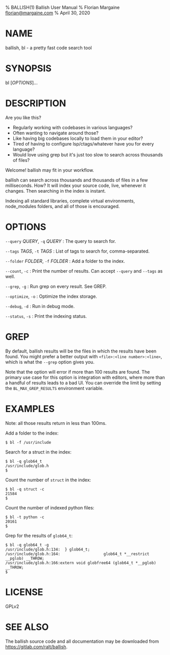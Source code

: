 % BALLISH(1) Ballish User Manual
% Florian Margaine <florian@margaine.com>
% April 30, 2020

# NAME

ballish, bl - a pretty fast code search tool

# SYNOPSIS

bl [*OPTIONS*]...

# DESCRIPTION

Are you like this?

- Regularly working with codebases in various languages?
- Often wanting to navigate around those?
- Like having big codebases locally to load them in your editor?
- Tired of having to configure lsp/ctags/whatever have you for every
  language?
- Would love using grep but it's just too slow to search across
  thousands of files?

Welcome! ballish may fit in your workflow.

ballish can search across thousands and thousands of files in a few
milliseconds. How? It will index your source code, live, whenever it
changes. Then searching in the index is instant.

Indexing all standard libraries, complete virtual environments,
node_modules folders, and all of those is encouraged.

# OPTIONS

`--query` *QUERY*, `-q` *QUERY*
:   The query to search for.

`--tags` *TAGS*, `-t` *TAGS*
:   List of tags to search for, comma-separated.

`--folder` *FOLDER*, `-f` *FOLDER*
:   Add a folder to the index.

`--count`, `-c`
:   Print the number of results. Can accept `--query` and `--tags` as well.

`--grep`, `-g`
:   Run grep on every result. See GREP.

`--optimize`, `-o`
:   Optimize the index storage.

`--debug`, `-d`
:   Run in debug mode.

`--status`, `-s`
:   Print the indexing status.

# GREP

By default, ballish results will be the files in which the results
have been found. You might prefer a better output with `<file>:<line
number>:<line>`, which is what the `--grep` option gives you.

Note that the option will error if more than 100 results are
found. The primary use case for this option is integration with
editors, where more than a handful of results leads to a bad UI. You
can override the limit by setting the `BL_MAX_GREP_RESULTS`
environment variable.

# EXAMPLES

Note: all those results return in less than 100ms.

Add a folder to the index:

```
$ bl -f /usr/include
```

Search for a struct in the index:

```
$ bl -q glob64_t
/usr/include/glob.h
$
```

Count the number of `struct` in the index:

```
$ bl -q struct -c
21584
$
```

Count the number of indexed python files:

```
$ bl -t python -c
20161
$
```

Grep for the results of `glob64_t`:

```
$ bl -q glob64_t -g
/usr/include/glob.h:134:  } glob64_t;
/usr/include/glob.h:164:                   glob64_t *__restrict __pglob) __THROW;
/usr/include/glob.h:166:extern void globfree64 (glob64_t *__pglob) __THROW;
$
```

# LICENSE

GPLv2

# SEE ALSO

The ballish source code and all documentation may be downloaded from
<https://gitlab.com/ralt/ballish>.
